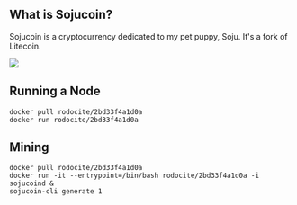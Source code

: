 What is Sojucoin?
----------------

Sojucoin is a cryptocurrency dedicated to my pet puppy, Soju. It's a fork of Litecoin.

![](https://github.com/rodocite/sojucoin/blob/master/soju.png)

Running a Node
----------------
```
docker pull rodocite/2bd33f4a1d0a
docker run rodocite/2bd33f4a1d0a
```

Mining
----------------
```
docker pull rodocite/2bd33f4a1d0a
docker run -it --entrypoint=/bin/bash rodocite/2bd33f4a1d0a -i
sojucoind &
sojucoin-cli generate 1
```